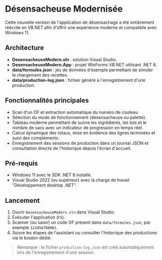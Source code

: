 # Désensacheuse Modernisée

Cette nouvelle version de l'application de désensachage a été entièrement réécrite en VB.NET afin d'offrir une expérience moderne et compatible avec Windows 11.

## Architecture

- **DesensacheuseModern.sln** : solution Visual Studio.
- **DesensacheuseModern.App** : projet WinForms VB.NET utilisant .NET 8.
- **data/formules.json** : jeu de données d'exemple permettant de simuler le chargement des recettes.
- **data/production-log.json** : fichier généré à l'enregistrement d'une production.

## Fonctionnalités principales

- Scan d'un OF et extraction automatique du numéro de couteau.
- Sélection du mode de fonctionnement (désensacheuse ou palette).
- Tableau moderne permettant de suivre les ingrédients, les lots et le nombre de sacs avec un indicateur de progression en temps réel.
- Calcul dynamique des totaux, mise en évidence des lignes terminées et suivi des compléments.
- Enregistrement des sessions de production dans un journal JSON et consultation directe de l'historique depuis l'écran d'accueil.

## Pré-requis

- Windows 11 avec le SDK .NET 8 installé.
- Visual Studio 2022 (ou supérieur) avec la charge de travail "Développement desktop .NET".

## Lancement

1. Ouvrir `DesensacheuseModern.sln` dans Visual Studio.
2. Exécuter l'application (`F5`).
3. Scanner (ou saisir) un code OF présent dans `data/formules.json`, par exemple `123456780001`.
4. Suivre les étapes de l'assistant ou consulter l'historique des productions via le bouton dédié.

> Remarque : le fichier `production-log.json` est créé automatiquement lors de l'enregistrement d'une session.
